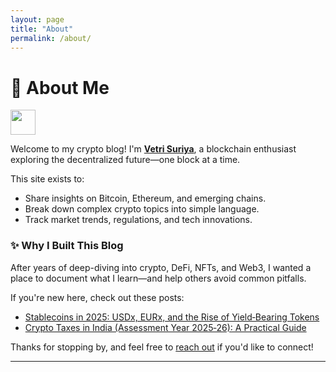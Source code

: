 ```yaml
---
layout: page
title: "About"
permalink: /about/
---
```


# 👋 About Me

<img src="{{ site.icon }}" style="width: 40px;">

Welcome to my crypto blog!
I'm [**Vetri Suriya**](https://vetrisuriya.in/), a blockchain enthusiast exploring the decentralized future—one block at a time.

This site exists to:
- Share insights on Bitcoin, Ethereum, and emerging chains.
- Break down complex crypto topics into simple language.
- Track market trends, regulations, and tech innovations.

### ✨ Why I Built This Blog

After years of deep-diving into crypto, DeFi, NFTs, and Web3, I wanted a place to document what I learn—and help others avoid common pitfalls.

If you're new here, check out these posts:
- [Stablecoins in 2025: USDx, EURx, and the Rise of Yield‑Bearing Tokens](/stablecoins-in-2025)
- [Crypto Taxes in India (Assessment Year 2025‑26): A Practical Guide](/crypto-taxes-in-india)

Thanks for stopping by, and feel free to [reach out](/contact/) if you'd like to connect!

---
